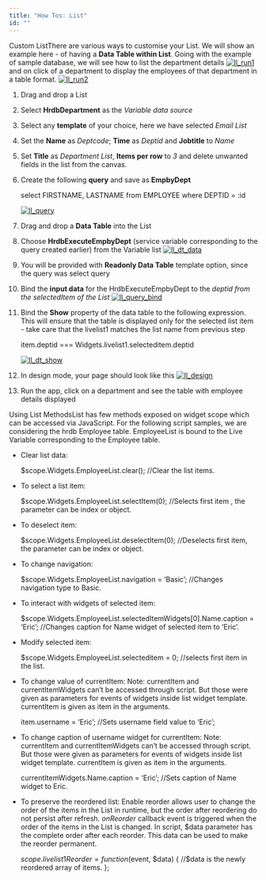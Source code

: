 ```yaml
---
title: "How Tos: List"
id: ""
---
```


Custom ListThere are various ways to customise your List. We will show an example here - of having a **Data Table within List**. Going with the example of sample database, we will see how to list the department details [![ll_run1](../assets/ll_run1-1024x293.png)](../assets/ll_run1.png) and on click of a department to display the employees of that department in a table format. [![ll_run2](../assets/ll_run2-1024x435.png)](../assets/ll_run2.png)

1. Drag and drop a List
2. Select **HrdbDepartment** as the _Variable data source_
3. Select any **template** of your choice, here we have selected _Email List_
4. Set the **Name** as _Deptcode_; **Time** as _Deptid_ and **Jobtitle** to _Name_
5. Set **Title** as _Department List_, **Items per row** to _3_ and delete unwanted fields in the list from the canvas.
6. Create the following **query** and save as **EmpbyDept**
    
    select FIRSTNAME, LASTNAME from EMPLOYEE where DEPTID = :id
    
    [![ll_query](../assets/ll_query-1024x392.png)](../assets/ll_query.png)
7. Drag and drop a **Data Table** into the List
8. Choose **HrdbExecuteEmpbyDept** (service variable corresponding to the query created earlier) from the Variable list [![ll_dt_data](../assets/ll_dt_data.png)](../assets/ll_dt_data.png)
9. You will be provided with **Readonly Data Table** template option, since the query was select query
10. Bind the **input data** for the HrdbExecuteEmpbyDept to the _deptid from the selectedItem of the List_ [![ll_query_bind](../assets/ll_query_bind.png)](../assets/ll_query_bind.png)
11. Bind the **Show** property of the data table to the following expression. This will ensure that the table is displayed only for the selected list item - take care that the livelist1 matches the list name from previous step
    
    item.deptid === Widgets.livelist1.selecteditem.deptid
    
    [![ll_dt_show](../assets/ll_dt_show-1024x613.png)](../assets/ll_dt_show.png)
12. In design mode, your page should look like this [![ll_design](../assets/ll_design-1024x640.png)](../assets/ll_design.png)
13. Run the app, click on a department and see the table with employee details displayed

Using List MethodsList has few methods exposed on widget scope which can be accessed via JavaScript. For the following script samples, we are considering the hrdb Employee table. EmployeeList is bound to the Live Variable corresponding to the Employee table.

- Clear list data:
    
    $scope.Widgets.EmployeeList.clear(); //Clear the list items.
    
- To select a list item:
    
    $scope.Widgets.EmployeeList.selectItem(0); 
    //Selects first item , the parameter can be index or object.
    
- To deselect item:
    
    $scope.Widgets.EmployeeList.deselectItem(0); 
    //Deselects first item, the parameter can be index or object.
    
- To change navigation:
    
    $scope.Widgets.EmployeeList.navigation = ‘Basic’; 
    //Changes navigation type to Basic.
    
- To interact with widgets of selected item:
    
    $scope.Widgets.EmployeeList.selectedItemWidgets\[0\].Name.caption = ‘Eric’; 
    //Changes caption for Name widget of selected item to ‘Eric’.
    
- Modify selected item:
    
    $scope.Widgets.EmployeeList.selecteditem = 0; 
    //selects first item in the list.
    
- To change value of currentItem: Note: currentItem and currentItemWidgets can’t be accessed through script. But those were given as parameters for events of widgets inside list widget template. currentItem is given as item in the arguments.
    
    item.username = ‘Eric’; //Sets username field value to ‘Eric’;
    
- To change caption of username widget for currentItem: Note: currentItem and currentItemWidgets can’t be accessed through script. But those were given as parameters for events of widgets inside list widget template. currentItem is given as item in the arguments.
    
    currentItemWidgets.Name.caption = ‘Eric’; 
    //Sets caption of Name widget to Eric.
    
- To preserve the reordered list: Enable reorder allows user to change the order of the items in the List in runtime, but the order after reordering do not persist after refresh. _onReorder_ callback event is triggered when the order of the items in the List is changed. In script, $data parameter has the complete order after each reorder. This data can be used to make the reorder permanent.
    
    $scope.livelist1Reorder = function ($event, $data) { 
          //$data is the newly reordered array of items.
    };
